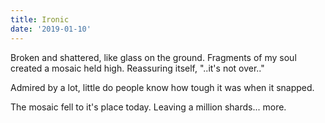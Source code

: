 ```yaml
---
title: Ironic
date: '2019-01-10'
---
```


Broken and shattered,
like glass on the ground.
Fragments of my soul created
a mosaic held high.
Reassuring itself,
"..it's not over.."

Admired by a lot,
little do people know
how tough it was
when it snapped.

The mosaic fell
to it's place today.
Leaving a million shards...
more.
